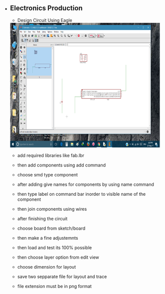 - ## Electronics Production 
 
  - Design Circuit Using Eagle  
 
   <img src="crkt.png" height="400" width="712">
   
  - add required libraries like fab.lbr

  - then add components using add command

  - choose smd type component

  - after adding give names for components by using name command

  - then type label on command bar inorder to visible name of the component

  - then join components using wires

  - after finishing the circuit 

  - choose board from sketch/board

  - then make a fine adjustemnts 

  - then load and test its 100% possible

  - then choose layer option from edit view 

  - choose dimension for layout

  - save two sepparate file for layout and trace

  - file extension must be  in png format
